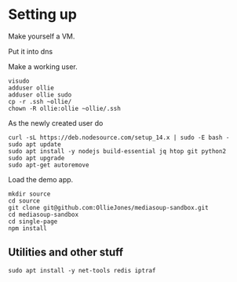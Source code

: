 # Setting up

Make yourself a VM.

Put it into dns

Make a working user.

```shell script
visudo
adduser ollie
adduser ollie sudo
cp -r .ssh ~ollie/
chown -R ollie:ollie ~ollie/.ssh
```

As the newly created user do

```shell script
curl -sL https://deb.nodesource.com/setup_14.x | sudo -E bash -
sudo apt update
sudo apt install -y nodejs build-essential jq htop git python2
sudo apt upgrade
sudo apt-get autoremove
```

Load the demo app.

```shell script
mkdir source
cd source
git clone git@github.com:OllieJones/mediasoup-sandbox.git
cd mediasoup-sandbox
cd single-page
npm install
```

## Utilities and other stuff

```shell script
sudo apt install -y net-tools redis iptraf
```